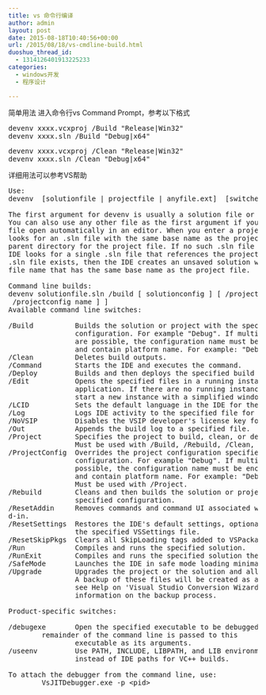 ```yaml
---
title: vs 命令行编译
author: admin
layout: post
date: 2015-08-18T10:40:56+00:00
url: /2015/08/18/vs-cmdline-build.html
duoshuo_thread_id:
  - 1314126401913225233
categories:
  - windows开发
  - 程序设计

---
```

简单用法 进入命令行vs Command Prompt，参考以下格式

<pre class="lang:default decode:true">devenv xxxx.vcxproj /Build "Release|Win32"
devenv xxxx.sln /Build "Debug|x64"</pre>

<pre class="lang:default decode:true ">devenv xxxx.vcxproj /Clean "Release|Win32"
devenv xxxx.sln /Clean "Debug|x64"</pre>

详细用法可以参考VS帮助 <!--more-->

<pre class="lang:default decode:true ">Use:
devenv  [solutionfile | projectfile | anyfile.ext]  [switches]

The first argument for devenv is usually a solution file or project file.
You can also use any other file as the first argument if you want to have the
file open automatically in an editor. When you enter a project file, the IDE
looks for an .sln file with the same base name as the project file in the
parent directory for the project file. If no such .sln file exists, then the
IDE looks for a single .sln file that references the project. If no such single
.sln file exists, then the IDE creates an unsaved solution with a default .sln
file name that has the same base name as the project file.

Command line builds:
devenv solutionfile.sln /build [ solutionconfig ] [ /project projectnameorfile [
 /projectconfig name ] ]
Available command line switches:

/Build          Builds the solution or project with the specified solution
                configuration. For example "Debug". If multiple platforms
                are possible, the configuration name must be enclosed in quotes
                and contain platform name. For example: "Debug|Win32".
/Clean          Deletes build outputs.
/Command        Starts the IDE and executes the command.
/Deploy         Builds and then deploys the specified build configuration.
/Edit           Opens the specified files in a running instance of this
                application. If there are no running instances, it will
                start a new instance with a simplified window layout.
/LCID           Sets the default language in the IDE for the UI.
/Log            Logs IDE activity to the specified file for troubleshooting.
/NoVSIP         Disables the VSIP developer's license key for VSIP testing.
/Out            Appends the build log to a specified file.
/Project        Specifies the project to build, clean, or deploy.
                Must be used with /Build, /Rebuild, /Clean, or /Deploy.
/ProjectConfig  Overrides the project configuration specified in the solution
                configuration. For example "Debug". If multiple platforms are
                possible, the configuration name must be enclosed in quotes
                and contain platform name. For example: "Debug|Win32".
                Must be used with /Project.
/Rebuild        Cleans and then builds the solution or project with the
                specified configuration.
/ResetAddin     Removes commands and command UI associated with the specified Ad
d-in.
/ResetSettings  Restores the IDE's default settings, optionally resets to
                the specified VSSettings file.
/ResetSkipPkgs  Clears all SkipLoading tags added to VSPackages.
/Run            Compiles and runs the specified solution.
/RunExit        Compiles and runs the specified solution then closes the IDE.
/SafeMode       Launches the IDE in safe mode loading minimal windows.
/Upgrade        Upgrades the project or the solution and all projects in it.
                A backup of these files will be created as appropriate.  Please
                see Help on 'Visual Studio Conversion Wizard' for more
                information on the backup process.

Product-specific switches:

/debugexe       Open the specified executable to be debugged. The
        remainder of the command line is passed to this
                executable as its arguments.
/useenv         Use PATH, INCLUDE, LIBPATH, and LIB environment variables
                instead of IDE paths for VC++ builds.

To attach the debugger from the command line, use:
        VsJITDebugger.exe -p &lt;pid&gt;
</pre>

&nbsp;